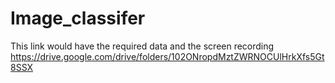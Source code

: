 # Image_classifer

This link would have the required data and the screen recording
https://drive.google.com/drive/folders/102ONropdMztZWRNOCUlHrkXfs5Gt8SSX
